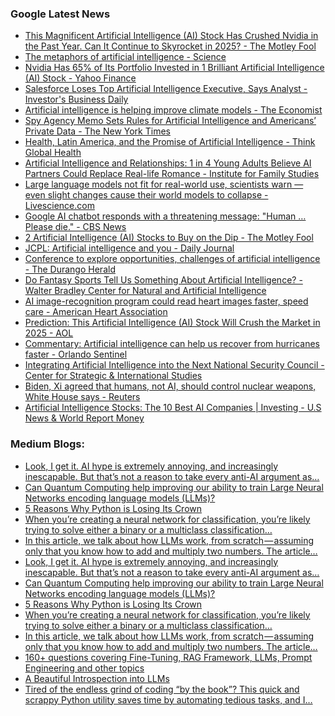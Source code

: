 ### Google Latest News
<!-- GOOGLE-NEWS-CONTENT:START -->

- [This Magnificent Artificial Intelligence (AI) Stock Has Crushed Nvidia in the Past Year. Can It Continue to Skyrocket in 2025? - The Motley Fool](https://news.google.com/rss/articles/CBMilwFBVV95cUxPMU15VUV6ZXZTeV9HTmRob1pBWWs0ZGZ5Qkt3amJnaUxqMVE2a0lab2Z3SUNMQzhnbExYQm1WR3l1cDZTNVdNbFA2Y3BSWWxXUnN5TE5vTGFTUnhhbmpXVUtOT0dJZTFCdVdpZ3QtZUpxQ0RicHpMdFpLWXQtek5DZlpOUm1LWDdkTEJldUk0RjdPMnRpT2FB?oc=5)
- [The metaphors of artificial intelligence - Science](https://news.google.com/rss/articles/CBMiYEFVX3lxTE5zNXZjMGx5YUVCSnV5bFZlQWtwYnY0R1FhaDlySXA3M09ORWwtdGdvLXBURUJxTHhtQUVvVWZsaXdxOFA5dl9lWXN2TEJxcFN5aFJqNGZBaGVfSFRSTlo0Sg?oc=5)
- [Nvidia Has 65% of Its Portfolio Invested in 1 Brilliant Artificial Intelligence (AI) Stock - Yahoo Finance](https://news.google.com/rss/articles/CBMiggFBVV95cUxQb0ZiNVRaNU5UNVliSzItTG5OdFRzcjlCSmEwV3kwTlZMcVlTMW54UnN0R2dRV1MybEk5dFJvc2R4aFRYSENpYmw4b1lSbGRCSHEwNW9oQzBLa0JOWnNoUkl5bW43VnlCRU5DYXh5eDVyWjRwNUljRWRZZlpoZENSV0t3?oc=5)
- [Salesforce Loses Top Artificial Intelligence Executive, Says Analyst - Investor's Business Daily](https://news.google.com/rss/articles/CBMiugFBVV95cUxOUzMtNFZhWTJoVFRTa0h2WlpaVHRHRFA0T25mczRxaHM1QmZXNEd3cmVLZ2VUa2t4Si1GbFRPZzM3aXY2N1UzUXlDODd4VUU0Wmh3Yktra2dxdElpbkIwVEloTDc5QVFDRUU4YjgtV0dqLURURjduODkyejdtNnNWZ1JXY3hCd1RaQW5WN3RRZUpTRnNsQmVDblktWXduekYxV1M5Z0R3ZEhPNHRodjhPV0d6b0M0WnBleVE?oc=5)
- [Artificial intelligence is helping improve climate models - The Economist](https://news.google.com/rss/articles/CBMiuAFBVV95cUxOcDZXMVlaVTdSRWJqNTZ4MF81bDFxUWFYclRIWnhVaXNCWDFQSDNWd3psUl9HWmR2aGlmZWJKSzRDbjRVenJCZnVqbFd1YnlYVkdVbVA5cHM1RXRBOG9rTTlEQUNIRDNPLXo5M2pobXp2MGdRZzNSZHl6dzZNTGlaMnhITVV0Y0laUFdzYXNGN0dIcncwRW5aQlBGSF9BQ2VwWC1CS3gxaTVPM05BOUtFdVVzdGhaRnYw?oc=5)
- [Spy Agency Memo Sets Rules for Artificial Intelligence and Americans’ Private Data - The New York Times](https://news.google.com/rss/articles/CBMigwFBVV95cUxOUXJfb0JLMVlEU1V4ZlJ0RTNGZmM1Q2NScV83WTZwdW1PVVF6WDVyRlB6eXMyaUE3ZHJ3N1NUYmIyY1JDVXlqaVFaUnBPbUhqSkpkbUVSU0VXQ2U1NFpwR2FaNE1ZRE91QjZreVJWbUpacUQybThwNXpFM3p1Z216N2VqTQ?oc=5)
- [Health, Latin America, and the Promise of Artificial Intelligence - Think Global Health](https://news.google.com/rss/articles/CBMinwFBVV95cUxNTUlXdmI2THNFZ0pVMHVSR3pTVHdOWklwS0ZOaks4cE9SSUo2MHhZTnFybkMzNFZHSjN2Yy1jRkF4azA5Z21RVGVlRE5ZdV9lQ2VlVUpkTVY2eU1hdXBSbHBab215TnNSSDFvVVlPZGF2SVVReHNaTGdXZ1BjRTNEczZkbDlxN2RIWmFkY1NnWkJlSkpZakZZMFoxa1FPQ3c?oc=5)
- [Artificial Intelligence and Relationships: 1 in 4 Young Adults Believe AI Partners Could Replace Real-life Romance - Institute for Family Studies](https://news.google.com/rss/articles/CBMi1wFBVV95cUxQNnVjVXMzcUJSaEdxcGtfOGoyNC04eXhfX2htdlZZc0RMZ0xiSVVBOTctVm9TeHU3ZmFiTDZhSnA3SGR6WWhZdkExckhOcEl1a1lpblR4MHZhOGJ5SUJRVHg0bHZaUng3ZFRVc2djTnRyUWxyUVprTEoyOXdteVlTZ0J4OUVKVkdWNGozekpCb2JBcDBRWWlxZjRSQWZpMWRndDR4RXdSMzNJb05xczcyeFZTYUFuZFd5QldnV3RrUEdyaEdRMnpwVHFyUXlxQnRlVlhTR2tldw?oc=5)
- [Large language models not fit for real-world use, scientists warn — even slight changes cause their world models to collapse - Livescience.com](https://news.google.com/rss/articles/CBMikgJBVV95cUxOdkNpV1pJVjdiSVVEUEdtc3MtNXpOSDAxQjdUNlFsN3hOOGZOWEc4WExibXgtQmlpUGJJSko2a3VoV1V0ZERyV09RTzZ1TkJZM2VVSUU4eW9fNEpXQXpqUnZtR1RZSDVwU0xxbzVRUXZwZm1wM09kclk0VURTMFpmUVA1b21iZFBhS09hemNwR2xUMElraG1rQnFUNHozMDZDTkZQY1c2LW9kSlhnU3ZiT0RNajh6UktFUWVGWmF6U19hMDVyTzJNWlRIeUxfSHo5eUEzRzRkdl9PWnpxVExhMHE3TFBTLVdKWkVHQWhHY2xLZmgxaDl2MXdnTjZucXkxUWlPR3lfTE5hQmF6V3JpYW9R?oc=5)
- [Google AI chatbot responds with a threatening message: "Human … Please die." - CBS News](https://news.google.com/rss/articles/CBMijAFBVV95cUxQM01mYlJsZFBmWEJZTnhFNTNXT3RaeVJPYl93d1pvYmdfTENWY2d1NkRKWkRkUDZLVzlpcHJmYzRjeEZhSDcyR0VKNFdPQ21MUHNxVjBrdjdfNklQcEJsOVZxUnJUZWxzUUVjeGNRUUdTcUtjRThOMm9rdnNhTkxobGd6NHpqVEpmdV9MTdIBkgFBVV95cUxPTTZMQ3c2VmVFX3M1NGJZZWNLaFRJRkRfWFdyWFBXU0ZKZnN0cDBMUUFUYk41cWV3Q1lrNmUwa2tvRVRrSGhDclBtMkhteDc1anU4blBoZ1VndlJaS01zSzVmWlVDYkswV01lcTR1OHJuTjFEeXNxbXo5RkV5dnI2ZVhXc2RBSWNrbmIwZFlCc1lHdw?oc=5)
- [2 Artificial Intelligence (AI) Stocks to Buy on the Dip - The Motley Fool](https://news.google.com/rss/articles/CBMimAFBVV95cUxQdHgxN29lbVdvdHNjSFFBZ3d1YVdxbWliTnZ4cExrXzkwRDBYeXRPTEM1WUxMM21QOFo5a0ZUS2cyVVNWaGs0S25zS0xUN045bkQ0UmxRU3BEdGVYcGFOUTRRTzdYUHVuT25TNnM2ZGhyMmZMNHBXVjVra0xhbFVPbEU0Z3BuTF9HWlVsX2ZtT1JCeDlNaWZrdw?oc=5)
- [JCPL: Artificial intelligence and you - Daily Journal](https://news.google.com/rss/articles/CBMifkFVX3lxTE1ReUlpTWQ2YnpSbnFTUlVjRDFQWnhrdXpNRFRjbVNUYzZkZ3plSklkTDl1bDRJU3hfZW92T0xGS25TWUt4RW8wMGN0UVNyOVhYaVFLNDRiNDdLbDVWa2VpNWx3NWFHLTZydV9Xb2RqcktEVmhzRkR4aEI3aThDUQ?oc=5)
- [Conference to explore opportunities, challenges of artificial intelligence - The Durango Herald](https://news.google.com/rss/articles/CBMiswFBVV95cUxOM0FoZVduMnp5aG9FdU9sQTBhVmQwRk1ja3cwbEZ3NzFINE51SUZpZ1liRndGdUdOR0ZvbGhNVkpSSHFxLWtGQVY3N0psZi1ENTd0dW9SLWtUcEw5TzMzYi1oeU00eXM3YVYwN3RoM1A0Yzk3VmlFcjVRYS1MMFBSRll0WnhMMnQ5MjJ6TERwSHJZdVBKeU1ScmdFUlphRmVGQk5SUzROZHZQaHVpb2g2d1psSQ?oc=5)
- [Do Fantasy Sports Tell Us Something About Artificial Intelligence? - Walter Bradley Center for Natural and Artificial Intelligence](https://news.google.com/rss/articles/CBMingFBVV95cUxNa1ZiM1JOb1BjQzFNNDhHdnVRR2h6S0ZlbmVkamdsbGR6M005WjQ0WW95QTBmSVN4bmVGSGVDcTR2ZFZlM3J1LUtwdmxmbDRZdGNsdmR5SEh3LWEyUk5SZTcza0J2SHFoQlZjdWt1VXVoVmlnMnI5SUVkR2ZCdlprNDNQeWVFQ0gzNFJCbHVjN1ZnVDNXSkZVbFBEakNqUQ?oc=5)
- [AI image-recognition program could read heart images faster, speed care - American Heart Association](https://news.google.com/rss/articles/CBMipAFBVV95cUxNbE9uOVZYUEpjUDdSTVkza0l5ajRyeUdsVnpLam5HemRnR1FHaGE1WTFaVVJKR1hlNDhNb2RMUndhVXRZUUExRDhPVXFaU0MzR19YRWVBb3Q1dTZOXzNQM2FkbXJhZHJZMXVNMENadldJQlRQeEJMSzl0LUdjZVEwa0xiYnJZbF9BblFRQkFQU0hVNGVmMU9YT2hZYi1RY2ZpYkpHUA?oc=5)
- [Prediction: This Artificial Intelligence (AI) Stock Will Crush the Market in 2025 - AOL](https://news.google.com/rss/articles/CBMihAFBVV95cUxPOTZZcldQSjFWRnZMM1lkdTdRaFJzOHJNamZ6QnlXTE1rZ21lRExBLW0tanViMXNiWm9ZU2o5aXBUcFFpNUs2a1EyT05xOWJISDdIUkVqZXhuNEI0SXZNTFVucC15RHhveFh6cmlZcWpxQUtDUVlISnVkRkV4OEp2VVBTY2I?oc=5)
- [Commentary: Artificial intelligence can help us recover from hurricanes faster - Orlando Sentinel](https://news.google.com/rss/articles/CBMivgFBVV95cUxPTXd0MGQtS2VxV1J1U3RQaGJ0b195VWJKSlVfOTRxNWM1RGFLdEc5a2FhTGg4Si1IOTFzS0VxRll5NmtDTmkyZXROV3c2ZkMwdEQzLTl1dW93bm9TcVZXU2w1eW5xYnNFZmRPVWRsUUlFRHh4bXgtOXhSRm5sSkZZZm5fcEZCWUxKNzNnQ2VBcmt2dmNsZ09aY1Z5ZUdnRGNIYXJUNjlLSEJaLXoybnBuMUZOeWg1VnBkT09qTEJB?oc=5)
- [Integrating Artificial Intelligence into the Next National Security Council - Center for Strategic & International Studies](https://news.google.com/rss/articles/CBMinAFBVV95cUxOVVpRUjVvQzJWRmtEcWViOUlHUTZpdXFUZFBMeDk2bjloS3JybHdZVmFYS1QwbjJFS25YbTllZ3lGZ2ZuUmI3UFF3cjdFR3dLcFI4UlBwTzcyYmRONFo4X1BSYzRONVhHNjZsSWs5SlRxZW93Wk04SmIxOG84cHgyRzc0clk4NlM4eWRpRm1MQ1k1QmFqbEZaSzExLWQ?oc=5)
- [Biden, Xi agreed that humans, not AI, should control nuclear weapons, White House says - Reuters](https://news.google.com/rss/articles/CBMiuwFBVV95cUxPZ2g1ZEhOY1ZLT0M2bFctazJtUHNyRHFxWi1zUURNb1pTWW4xaUZUSWticDc0elJReko2aVlta2tUMXp6b2tWakhwSlBlMTJfdGNQUmFqR1JpaGFud3ZxdDU1Uk9lVDRZZmlTa1NPN3JsU0MxdVRBdVBIYWRNSnJsYy1CU3FMRDNHSWdhV0JpOUhtbW9fZlo2aWlnaFdpRDBLSDFabkVTa3VkVzM0Xzkwd3VjY2hvYmdQcktn?oc=5)
- [Artificial Intelligence Stocks: The 10 Best AI Companies | Investing - U.S News & World Report Money](https://news.google.com/rss/articles/CBMioAFBVV95cUxPNHFZQW0zOUM3ZVhtZy1HVEZmbXBSdlFubi1OYWFjSktBMEdlaks0NU84UmJaSTlyMF9tZkU0dERkdURhTzN2VVd0RkFhem15Q21POEpacUllc3p2cnZpRjdMRzV4ell1WGx0enhHc29IaVdHNE9hWjFoRDczY1l6ckwzLUJ0WFp2aGx1SGJOTkpycVRReVN0YVA5c2ZDMGxT?oc=5)<!-- GOOGLE-NEWS-CONTENT:END -->

### Medium Blogs:
<!-- MEDIUM-CONTENT:START -->

- [Look, I get it. AI hype is extremely annoying, and increasingly inescapable. But that’s not a reason to take every anti-AI argument as…](https://medium.com/@notkavi/stop-acting-like-ai-uses-a-lot-of-water-fafea5573c63?source=topic_portal---recommended_stories---machine_learning---0-84--------------------22ca44e7_6981_4330_ad94_31639a0594a4-------)
- [Can Quantum Computing help improving our ability to train Large Neural Networks encoding language models (LLMs)?](https://medium.com/towards-data-science/of-llms-gradients-and-quantum-mechanics-bdcaaf940fbb?source=topic_portal---recommended_stories---machine_learning---1-107--------------------22ca44e7_6981_4330_ad94_31639a0594a4-------)
- [5 Reasons Why Python is Losing Its Crown](https://medium.com/stackademic/is-python-still-the-king-of-data-science-476f1e3191b3?source=topic_portal---recommended_stories---machine_learning---2-85--------------------22ca44e7_6981_4330_ad94_31639a0594a4-------)
- [When you’re creating a neural network for classification, you’re likely trying to solve either a binary or a multiclass classification…](https://medium.com/ai-advances/the-softmax-activation-function-work-with-keras-8f674b4481a5?source=topic_portal---recommended_stories---machine_learning---3-107--------------------22ca44e7_6981_4330_ad94_31639a0594a4-------)
- [In this article, we talk about how LLMs work, from scratch — assuming only that you know how to add and multiply two numbers. The article…](https://medium.com/towards-data-science/understanding-llms-from-scratch-using-middle-school-math-e602d27ec876?source=topic_portal---recommended_stories---machine_learning---4-85--------------------22ca44e7_6981_4330_ad94_31639a0594a4-------)
- [Look, I get it. AI hype is extremely annoying, and increasingly inescapable. But that’s not a reason to take every anti-AI argument as…](https://medium.com/@notkavi/stop-acting-like-ai-uses-a-lot-of-water-fafea5573c63?source=topic_portal---recommended_stories---machine_learning---0-84--------------------22ca44e7_6981_4330_ad94_31639a0594a4-------)
- [Can Quantum Computing help improving our ability to train Large Neural Networks encoding language models (LLMs)?](https://medium.com/towards-data-science/of-llms-gradients-and-quantum-mechanics-bdcaaf940fbb?source=topic_portal---recommended_stories---machine_learning---1-107--------------------22ca44e7_6981_4330_ad94_31639a0594a4-------)
- [5 Reasons Why Python is Losing Its Crown](https://medium.com/stackademic/is-python-still-the-king-of-data-science-476f1e3191b3?source=topic_portal---recommended_stories---machine_learning---2-85--------------------22ca44e7_6981_4330_ad94_31639a0594a4-------)
- [When you’re creating a neural network for classification, you’re likely trying to solve either a binary or a multiclass classification…](https://medium.com/ai-advances/the-softmax-activation-function-work-with-keras-8f674b4481a5?source=topic_portal---recommended_stories---machine_learning---3-107--------------------22ca44e7_6981_4330_ad94_31639a0594a4-------)
- [In this article, we talk about how LLMs work, from scratch — assuming only that you know how to add and multiply two numbers. The article…](https://medium.com/towards-data-science/understanding-llms-from-scratch-using-middle-school-math-e602d27ec876?source=topic_portal---recommended_stories---machine_learning---4-85--------------------22ca44e7_6981_4330_ad94_31639a0594a4-------)
- [160+ questions covering Fine-Tuning, RAG Framework, LLMs, Prompt Engineering and other topics](https://medium.com/data-science-in-your-pocket/generative-ai-interview-questions-pdf-e10b2bd77c64?source=topic_portal---recommended_stories---machine_learning---5-84--------------------22ca44e7_6981_4330_ad94_31639a0594a4-------)
- [A Beautiful Introspection into LLMs](https://medium.com/@ignacio.de.gregorio.noblejas/llms-know-more-than-they-show-9fe5e4ccd957?source=topic_portal---recommended_stories---machine_learning---6-107--------------------22ca44e7_6981_4330_ad94_31639a0594a4-------)
- [Tired of the endless grind of coding “by the book”? This quick and scrappy Python utility saves time by automating tedious tasks, and I…](https://medium.com/@tomaszs2/a-5-minute-python-script-that-would-take-11-hours-in-corporate-development-4ea854bd3a53?source=topic_portal---recommended_stories---machine_learning---7-85--------------------22ca44e7_6981_4330_ad94_31639a0594a4-------)<!-- MEDIUM-CONTENT:END -->
